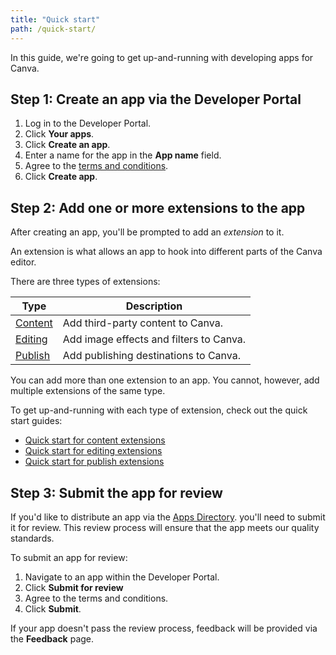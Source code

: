 ```yaml
---
title: "Quick start"
path: /quick-start/
---
```


In this guide, we're going to get up-and-running with developing apps for Canva.

## Step 1: Create an app via the Developer Portal

1.  Log in to the Developer Portal.
2.  Click **Your apps**.
3.  Click **Create an app**.
4.  Enter a name for the app in the **App name** field.
5.  Agree to the [terms and conditions](https://about.canva.com/policies/developer-terms/).
6.  Click **Create app**.

## Step 2: Add one or more extensions to the app

After creating an app, you'll be prompted to add an _extension_ to it.

An extension is what allows an app to hook into different parts of the Canva editor.

There are three types of extensions:

| Type                               | Description                             |
| ---------------------------------- | --------------------------------------- |
| [Content](./content-extensions.md) | Add third-party content to Canva.       |
| [Editing](./editing-extensions.md) | Add image effects and filters to Canva. |
| [Publish](./publish-extensions.md) | Add publishing destinations to Canva.   |

You can add more than one extension to an app. You cannot, however, add multiple extensions of the same type.

To get up-and-running with each type of extension, check out the quick start guides:

- [Quick start for content extensions](./content-extensions/quick-start.md)
- [Quick start for editing extensions](./editing-extensions/quick-start.md)
- [Quick start for publish extensions](./publish-extensions/quick-start.md)

## Step 3: Submit the app for review

If you'd like to distribute an app via the [Apps Directory](https://canva.com/apps). you'll need to submit it for review. This review process will ensure that the app meets our quality standards.

To submit an app for review:

1.  Navigate to an app within the Developer Portal.
2.  Click **Submit for review**
3.  Agree to the terms and conditions.
4.  Click **Submit**.

If your app doesn't pass the review process, feedback will be provided via the **Feedback** page.

